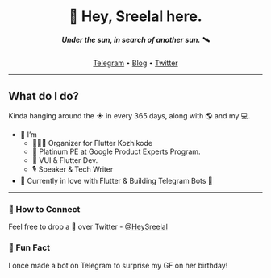 <h1 align="center">👋 Hey, Sreelal here.</h1>
<h5 align="center">Under the sun, in search of another sun. 🛰</h5>
<p align="center">
  <a href="https://t.me/heysreelal">Telegram</a> •
  <a href="https://heysreelal.medium.com">Blog</a> •
  <a href="https://twitter.com/heysreelal">Twitter</a>
</p>

<hr/>

## What do I do?

Kinda hanging around the ☀️ in every 365 days, along with 🌎 and my 💻.  

- 👀 I’m 
  - 👨🏻‍💻 Organizer for Flutter Kozhikode
  - 🏅 Platinum PE at Google Product Experts Program.
  - 💙 VUI & Flutter Dev. 
  - 🎙 Speaker & Tech Writer
- 💙 Currently in love with Flutter & Building Telegram Bots 💙

<hr/>

### 💬 How to Connect
Feel free to drop a 👋 over Twitter - [@HeySreelal](https://twitter.com/HeySreelal)

### 🎯 Fun Fact
I once made a bot on Telegram to surprise my GF on her birthday! 

